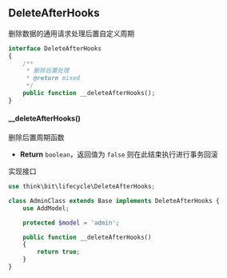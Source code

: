 ## DeleteAfterHooks

删除数据的通用请求处理后置自定义周期

```php
interface DeleteAfterHooks
{
    /**
     * 删除后置处理
     * @return mixed
     */
    public function __deleteAfterHooks();
}
```

#### __deleteAfterHooks()

删除后置周期函数

- **Return** `boolean`，返回值为 `false` 则在此结束执行进行事务回滚

实现接口

```php
use think\bit\lifecycle\DeleteAfterHooks;

class AdminClass extends Base implements DeleteAfterHooks {
    use AddModel;

    protected $model = 'admin';

    public function __deleteAfterHooks()
    {
        return true;
    }
}
```